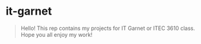 # it-garnet

> Hello! This rep contains my projects for IT Garnet or ITEC 3610 class. Hope you all enjoy my work!